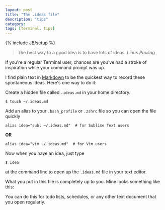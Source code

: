 ```yaml
---
layout: post
title: "The .ideas file"
description: "tips"
category: 
tags: [terminal, tips]
---
```

{% include JB/setup %}
> The best way to a good idea is to have lots of ideas. <cite>Linus Pauling</cite>

If you're a regular Terminal user, chances are you've had a stroke of inspiration while your command prompt was up.

I find plain text in [Markdown](http://daringfireball.net/projects/markdown/) to be the quickest way to record these spontaneous ideas. Here's one way to do it:

Create a hidden file called `.ideas.md` in your home directory.

`$ touch ~/.ideas.md`


Add an alias to your `.bash_profile` or `.zshrc` file so you can open the file quickly 

`alias idea="subl ~/.ideas.md"  # for Sublime Text users`

**OR**

`alias idea="vim ~/.ideas.md"  # for Vim users `



Now when you have an idea, just type

`$ idea`

at the command line to open up the `.ideas.md` file in your text editor.

What you put in this file is completely up to you. Mine looks something like this:

<script src="https://gist.github.com/sloria/5895802.js"> </script>

You can do this for todo lists, schedules, or any other text document that you open regularly.